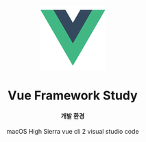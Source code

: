 <div align="center">

![Vue Framework](/assets/vue.png)

Vue Framework Study
===================

#### 개발 환경
macOS High Sierra
vue cli 2
visual studio code

</div>